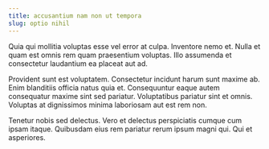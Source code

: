 ```yaml
---
title: accusantium nam non ut tempora
slug: optio nihil
---
```


Quia qui mollitia voluptas esse vel error at culpa. Inventore nemo et. Nulla et quam est omnis rem quam praesentium voluptas. Illo assumenda et consectetur laudantium ea placeat aut ad.

Provident sunt est voluptatem. Consectetur incidunt harum sunt maxime ab. Enim blanditiis officia natus quia et. Consequuntur eaque autem consequatur maxime sint sed pariatur. Voluptatibus pariatur sint et omnis. Voluptas at dignissimos minima laboriosam aut est rem non.

Tenetur nobis sed delectus. Vero et delectus perspiciatis cumque cum ipsam itaque. Quibusdam eius rem pariatur rerum ipsum magni qui. Qui et asperiores.
